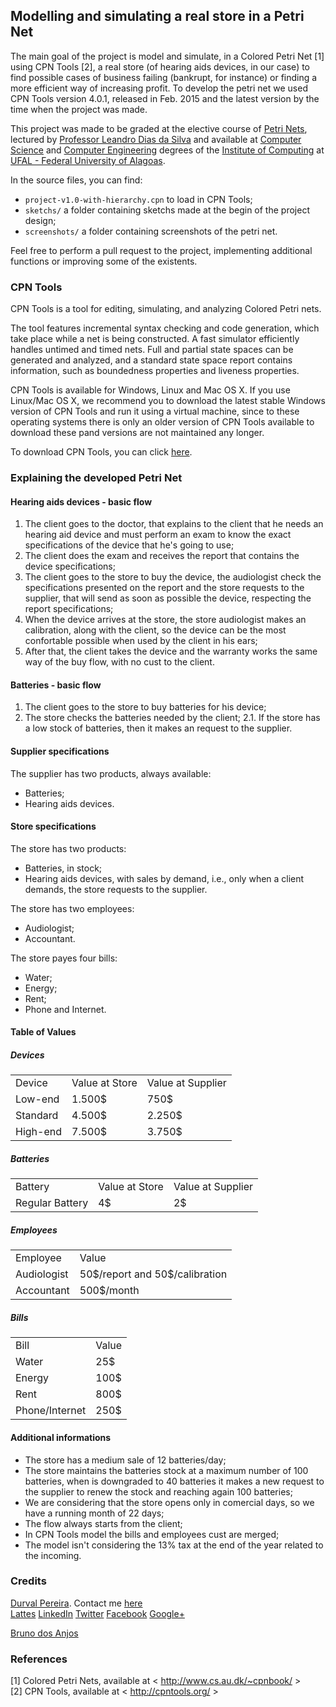 ## Modelling and simulating a real store in a Petri Net

<nav style='font-align:justify'>The main goal of the project is model and simulate, in a Colored Petri Net [1] using CPN Tools [2], a real store (of hearing aids devices, in our case) to find possible cases of business failing (bankrupt, for instance) or finding a more efficient way of increasing profit. To develop the petri net we used CPN Tools version 4.0.1, released in Feb. 2015 and the latest version by the time when the project was made.

This project was made to be graded at the elective course of <a href="http://www.cs.au.dk/~cpnbook/" target="_blank">Petri Nets</a>, lectured by <a href="http://buscatextual.cnpq.br/buscatextual/visualizacv.do?metodo=apresentar&id=K4766554T7" target="_blank">Professor Leandro Dias da Silva</a> and available at <a href='http://www.ufal.edu.br/unidadeacademica/ic/graduacao/ciencia-da-computacao' target='_blank'>Computer Science</a> and <a href='http://www.ufal.edu.br/unidadeacademica/ic/graduacao/engenharia-de-computacao' target='_blank'>Computer Engineering</a> degrees of the <a href="http://www.ic.ufal.br" target="_blank">Institute of Computing</a> at <a href="http://www.ufal.edu.br" target="_blank">UFAL - Federal University of Alagoas</a>.

In the source files, you can find:

- `project-v1.0-with-hierarchy.cpn` to load in CPN Tools;
- `sketchs/` a folder containing sketchs made at the begin of the project design;
- `screenshots/` a folder containing screenshots of the petri net.

Feel free to perform a pull request to the project, implementing additional functions or improving some of the existents.<br>

</nav>

### CPN Tools

CPN Tools is a tool for editing, simulating, and analyzing Colored Petri nets.

The tool features incremental syntax checking and code generation, which take place while a net is being constructed. A fast simulator efficiently handles untimed and timed nets. Full and partial state spaces can be generated and analyzed, and a standard state space report contains information, such as boundedness properties and liveness properties.

CPN Tools is available for Windows, Linux and Mac OS X. If you use Linux/Mac OS X, we recommend you to download the latest stable Windows version of CPN Tools and run it using a virtual machine, since to these operating systems there is only an older version of CPN Tools available to download these pand versions are not maintained any longer.

To download CPN Tools, you can click <a href='http://cpntools.org/download' target='_blank'>here</a>.

### Explaining the developed Petri Net

#### Hearing aids devices - basic flow

1. The client goes to the doctor, that explains to the client that he needs an hearing aid device and must perform an exam to know the exact specifications of the device that he's going to use;
2. The client does the exam and receives the report that contains the device specifications;
3. The client goes to the store to buy the device, the audiologist check the specifications presented on the report and the store requests to the supplier, that will send as soon as possible the device, respecting the report specifications;
4. When the device arrives at the store, the store audiologist makes an calibration, along with the client, so the device can be the most confortable possible when used by the client in his ears;
5. After that, the client takes the device and the warranty works the same way of the buy flow, with no cust to the client.

#### Batteries - basic flow

1. The client goes to the store to buy batteries for his device;
2. The store checks the batteries needed by the client;
2.1. If the store has a low stock of batteries, then it makes an request to the supplier.

#### Supplier specifications

The supplier has two products, always available:

- Batteries;
- Hearing aids devices.

#### Store specifications

The store has two products:

- Batteries, in stock;
- Hearing aids devices, with sales by demand, i.e., only when a client demands, the store requests to the supplier.

The store has two employees:

- Audiologist;
- Accountant.

The store payes four bills:

- Water;
- Energy;
- Rent;
- Phone and Internet.

#### Table of Values

##### Devices

<table>
	<tr>
		<td>Device</td>
		<td>Value at Store</td>
		<td>Value at Supplier</td>
	</tr>
	<tr>
		<td>Low-end</td>
		<td>1.500$</td>
		<td>750$</td>
	</tr>
	<tr>
		<td>Standard</td>
		<td>4.500$</td>
		<td>2.250$</td>
	</tr>
	<tr>
		<td>High-end</td>
		<td>7.500$</td>
		<td>3.750$</td>
	</tr>
</table>

##### Batteries

<table>
	<tr>
		<td>Battery</td>
		<td>Value at Store</td>
		<td>Value at Supplier</td>
	</tr>
	<tr>
		<td>Regular Battery</td>
		<td>4$</td>
		<td>2$</td>
	</tr>
</table>

##### Employees

<table>
	<tr>
		<td>Employee</td>
		<td>Value</td>
	</tr>
	<tr>
		<td>Audiologist</td>
		<td>50$/report and 50$/calibration</td>
	</tr>
	<tr>
		<td>Accountant</td>
		<td>500$/month</td>
	</tr>
</table>

##### Bills

<table>
	<tr>
		<td>Bill</td>
		<td>Value</td>
	</tr>
	<tr>
		<td>Water</td>
		<td>25$</td>
	</tr>
	<tr>
		<td>Energy</td>
		<td>100$</td>
	</tr>
	<tr>
		<td>Rent</td>
		<td>800$</td>
	</tr>
	<tr>
		<td>Phone/Internet</td>
		<td>250$</td>
	</tr>
</table>

#### Additional informations

- The store has a medium sale of 12 batteries/day;
- The store maintains the batteries stock at a maximum number of 100 batteries, when is downgraded to 40 batteries it makes a new request to the supplier to renew the stock and reaching again 100 batteries;
- We are considering that the store opens only in comercial days, so we have a running month of 22 days;
- The flow always starts from the client;
- In CPN Tools model the bills and employees cust are merged;
- The model isn't considering the 13% tax at the end of the year related to the incoming.

### Credits

<a href="http://www.durvalpereira.com.br" target="_blank">Durval Pereira</a>. Contact me  <a href="mailto:contato@durvalpereira.com.br">here</a><br>
<a href="http://bit.ly/durvallattes" target="_blank">Lattes</a> <a href="https://www.linkedin.com/in/durvalpereira">LinkedIn</a> <a href="http://twitter.com/DurvalPCN">Twitter</a> <a href="http://www.facebook.com/durvalpereiracn">Facebook</a> <a href="http://plus.google.com/+DurvalPereiraCesar">Google+</a>

<a href="#" target="_blank">Bruno dos Anjos</a>

### References

[1] Colored Petri Nets, available at < http://www.cs.au.dk/~cpnbook/ > <br>
[2] CPN Tools, available at < http://cpntools.org/ > <br>